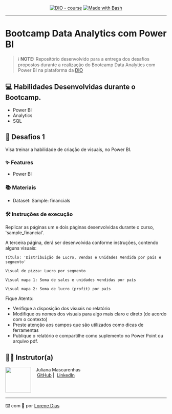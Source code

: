<p align="center">
<a href="https://dio.me/"><img src="https://img.shields.io/badge/DIO-Course-28DA77?logo=youtube" alt="DIO - course"></a>
<a href="https://www.gnu.org/software/bash/" title="Go to Bash homepage"><img src="https://img.shields.io/badge/Prompt-Project-blue?logo=gnu-bash&amp;logoColor=white" alt="Made with Bash"></a></p>

-------

# Bootcamp Data Analytics com Power BI


 > ℹ️ **NOTE:** Repositório desenvolvido para a entrega dos desafios propostos durante a realização do Bootcamp Data Analytics com Power BI na plataforma da [DIO](https://dio.me)


## 💻 Habilidades Desenvolvidas durante o Bootcamp.

- Power BI
- Analytics
- SQL

## 🧠 Desafios 1 

Visa treinar a habilidade de criação de visuais, no Power BI.

### ✨ Features
- Power BI

### 📚 Materiais
- Dataset: Sample: financials

### 🛠️ Instruções de execução

Replicar as páginas um e dois páginas desenvolvidas durante o curso, 'sample_financial'. 

A terceira página, derá ser desenvolvida conforme instruções, contendo alguns visuais: 

    Título: 'Distribuição de Lucro, Vendas e Unidades Vendida por país e segmento'

    Visual de pizza: Lucro por segmento 

    Visual mapa 1: Soma de sales e unidades vendidas por país 

    Visual mapa 2: Soma de lucro (profit) por país 


Fique Atento:

- Verifique a disposição dos visuais no relatório 
- Modifique os nomes dos visuais para algo mais claro e direto (de acordo com o contexto) 
- Preste atenção aos campos que são utilizados como dicas de ferramentas  
- Publique o relatório e compartilhe como suplemento no Power Point ou arquivo pdf.


## 👨‍💻 Instrutor(a)

<p>
    <img 
      align=left 
      margin=10 
      width=80 
      src="https://avatars.githubusercontent.com/u/81716096?v=4"
    />
    <p>&nbsp&nbsp&nbspJuliana Mascarenhas<br>
    &nbsp&nbsp&nbsp
    <a href="https://github.com/julianazanelatto/power_bi_analyst">
    GitHub</a>&nbsp;|&nbsp;
    <a href="www.linkedin.com/in/juliana-mascarenhas-ds">LinkedIn</a>
    
</p>
<br/><br/>
<p>

---

⌨️ com 💜 por [Lorene Dias](https://github.com/lorenedias)
